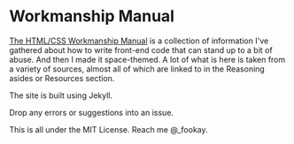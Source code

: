 # Workmanship Manual

[The HTML/CSS Workmanship Manual](http://workmanship.io) is a collection of information I've gathered about how to write front-end code that can stand up to a bit of abuse. And then I made it space-themed. A lot of what is here is taken from a variety of sources, almost all of which are linked to in the Reasoning asides or Resources section.

The site is built using Jekyll. 

Drop any errors or suggestions into an issue.

This is all under the MIT License. Reach me @_fookay.
